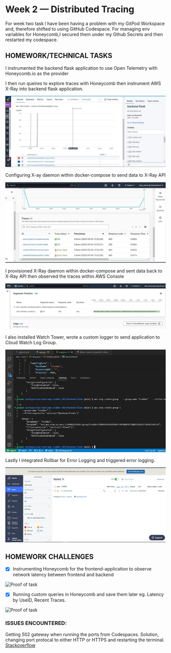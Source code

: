 # Week 2 — Distributed Tracing
For week two task l have been having a problem with my GitPod Workspace and, therefore shifted to using GitHub Codespace. 
For managing env variables for Honeycomb,I secured them under my Gthub Secrets and then restarted my codespace.

## HOMEWORK/TECHNICAL TASKS

I instrumented the backend flask application to use Open Telemetry with Honeycomb.io as the provider

I then run queires to explore traces with Honeycomb then instrument AWS X-Ray into backend flask application.

![Proof of Honey comb](assets/Week%202%20Honeycomb%20traces.JPG)

Configuring X-ay daemon within docker-compose to send data to X-Ray API

![](assets/CaptureWeek2%20sending%20data%20back%20to%20X-RAY%20API.JPG)

I provisioned X-Ray daemon within docker-compose and sent data back to X-Ray API then observed the traces within AWS Console

![Proof of traces on AWS Console](assets/Week2%20tracefromxray.JPG)

 I also installed Watch Tower, wrote a custom logger to send application to Cloud Watch Log Group.
 
 ![](assets/Week2%20cloudwatch%20traces%20terminal.JPG )

Lastly l integrated Rollbar for Error Logging and triggered error logging.

![Rollbar Console](assets/wEEK%202%20Rollbar.JPG)

## HOMEWORK CHALLENGES
- [x] Instrumenting Honeycomb for the frontend-application to observe network latency between frontend and backend

![Proof of task]()

- [x] Running custom queries in Honeycomb and save them later eg. Latency by UseID, Recent Traces.

![Proof of task]()

### ISSUES ENCOUNTERED:
Getting 502 gateway when running the ports from Codespaces. Solution, changing port protocal to either HTTP or HTTPS and restarting the terminal.
[Stackoverflow](https://github.com/community/community/discussions/285630)
